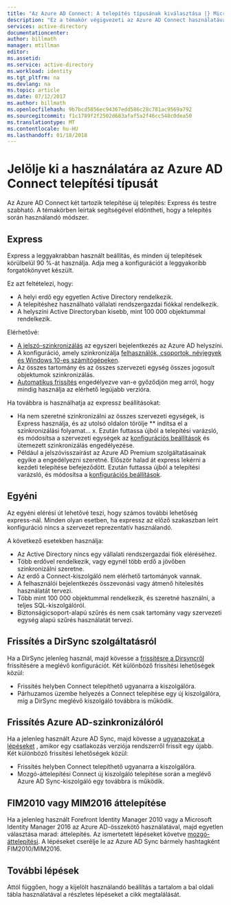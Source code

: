 ```yaml
---
title: "Az Azure AD Connect: A telepítés típusának kiválasztása |} Microsoft Docs"
description: "Ez a témakör végigvezeti az Azure AD Connect használatával a telepítés típusának kiválasztása"
services: active-directory
documentationcenter: 
author: billmath
manager: mtillman
editor: 
ms.assetid: 
ms.service: active-directory
ms.workload: identity
ms.tgt_pltfrm: na
ms.devlang: na
ms.topic: article
ms.date: 07/12/2017
ms.author: billmath
ms.openlocfilehash: 9b7bcd5856ec94367edd586c28c781ac9569a792
ms.sourcegitcommit: f1c1789f2f2502d683afaf5a2f46cc548c0dea50
ms.translationtype: MT
ms.contentlocale: hu-HU
ms.lasthandoff: 01/18/2018
---
```

# <a name="select-which-installation-type-to-use-for-azure-ad-connect"></a>Jelölje ki a használatára az Azure AD Connect telepítési típusát
Az Azure AD Connect két tartozik telepítése új telepítés: Express és testre szabható. A témakörben leírtak segítségével eldöntheti, hogy a telepítés során használandó módszer.

## <a name="express"></a>Express
Express a leggyakrabban használt beállítás, és minden új telepítések körülbelül 90 %-át használja. Adja meg a konfigurációt a leggyakoribb forgatókönyvet készült.

Ez azt feltételezi, hogy:

- A helyi erdő egy egyetlen Active Directory rendelkezik.
- A telepítéshez használható vállalati rendszergazdai fiókkal rendelkezik.
- A helyszíni Active Directoryban kisebb, mint 100 000 objektummal rendelkezik.

Elérhetővé:

- [A jelszó-szinkronizálás](active-directory-aadconnectsync-implement-password-synchronization.md) az egyszeri bejelentkezés az Azure AD helyszíni.
- A konfiguráció, amely szinkronizálja [felhasználók, csoportok, névjegyek és Windows 10-es számítógépeken](active-directory-aadconnectsync-understanding-default-configuration.md).
- Az összes tartomány és az összes szervezeti egység összes jogosult objektumok szinkronizálás.
- [Automatikus frissítés](active-directory-aadconnect-feature-automatic-upgrade.md) engedélyezve van-e győződjön meg arról, hogy mindig használja az elérhető legújabb verzióra.

Ha továbbra is használhatja az expressz beállításokat:

- Ha nem szeretné szinkronizálni az összes szervezeti egységek, is Express használja, és az utolsó oldalon törölje ** indítsa el a szinkronizálási folyamat... x. Ezután futtassa újból a telepítési varázsló, és módosítsa a szervezeti egységek az [konfigurációs beállítások](active-directory-aadconnectsync-installation-wizard.md#customize-synchronization-options) és ütemezett szinkronizálás engedélyezése.
- Például a jelszóvisszaírást az Azure AD Premium szolgáltatásainak egyike a engedélyezni szeretné. Először halad át express lekérni a kezdeti telepítése befejeződött. Ezután futtassa újból a telepítési varázsló, és módosítsa a [konfigurációs beállítások](active-directory-aadconnectsync-installation-wizard.md#customize-synchronization-options).

## <a name="custom"></a>Egyéni
Az egyéni elérési út lehetővé teszi, hogy számos további lehetőség express-nál. Minden olyan esetben, ha expressz az előző szakaszban leírt konfiguráció nincs a szervezet reprezentatív használandó.

A következő esetekben használja:

- Az Active Directory nincs egy vállalati rendszergazdai fiók eléréséhez.
- Több erdővel rendelkezik, vagy egynél több erdő a jövőben szinkronizálni szeretne.
- Az erdő a Connect-kiszolgáló nem elérhető tartományok vannak.
- A felhasználói bejelentkezés összevonási vagy átmenő hitelesítés használatát tervezi.
- Több mint 100 000 objektummal rendelkezik, és szeretné használni, a teljes SQL-kiszolgálóról.
- Biztonságicsoport-alapú szűrés és nem csak tartomány vagy szervezeti egység alapú szűrés használatát tervezi.

## <a name="upgrade-from-dirsync"></a>Frissítés a DirSync szolgáltatásról
Ha a DirSync jelenleg használ, majd kövesse a [frissítésre a Dirsyncről](active-directory-aadconnect-dirsync-upgrade-get-started.md) frissítésére a meglévő konfigurációt. Két különböző frissítési lehetőségek közül:

- Frissítés helyben Connect telepíthető ugyanarra a kiszolgálóra.
- Párhuzamos üzembe helyezés a Connect telepítése egy új kiszolgálóra, míg a DirSync meglévő kiszolgáló továbbra is működik.

## <a name="upgrade-from-azure-ad-sync"></a>Frissítés Azure AD-szinkronizálóról
Ha a jelenleg használt Azure AD Sync, majd kövesse a [ugyanazokat a lépéseket](active-directory-aadconnect-upgrade-previous-version.md) , amikor egy csatlakozás verziója rendszerről frissít egy újabb. Két különböző frissítési lehetőségek közül:

- Frissítés helyben Connect telepíthető ugyanarra a kiszolgálóra.
- Mozgó-áttelepítési Connect új kiszolgáló telepítése során a meglévő Azure AD Sync-kiszolgáló egy továbbra is működik.

## <a name="migrate-from-fim2010-or-mim2016"></a>FIM2010 vagy MIM2016 áttelepítése
Ha a jelenleg használt Forefront Identity Manager 2010 vagy a Microsoft Identity Manager 2016 az Azure AD-összekötő használatával, majd egyetlen választása marad: áttelepítés. Az ismertetett lépéseket követve [mozgó-áttelepítési](active-directory-aadconnect-upgrade-previous-version.md#swing-migration). A lépéseket cserélje le az Azure AD Sync bármely hashtagként FIM2010/MIM2016.

## <a name="next-steps"></a>További lépések
Attól függően, hogy a kijelölt használandó beállítás a tartalom a bal oldali tábla használatával a részletes lépéseket a cikk megtalálását.
